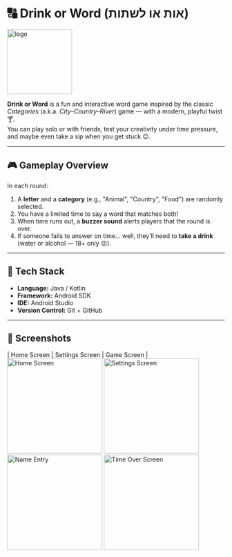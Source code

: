 # 🔠 Drink or Word (אות או לשתות)
<img width="150" height="150" alt="logo" src="https://github.com/user-attachments/assets/920960c2-cec6-4b3f-986c-48afadbdf07c" />

**Drink or Word** is a fun and interactive word game inspired by the classic *Categories* (a.k.a. *City–Country–River*) game — with a modern, playful twist 🍸.  
You can play solo or with friends, test your creativity under time pressure, and maybe even take a sip when you get stuck 😉.

---

## 🎮 Gameplay Overview

In each round:
1. A **letter** and a **category** (e.g., "Animal", "Country", "Food") are randomly selected.  
2. You have a limited time to say a word that matches both!  
3. When time runs out, a **buzzer sound** alerts players that the round is over.  
4. If someone fails to answer on time... well, they’ll need to **take a drink** (water or alcohol — 18+ only 😉).

---

## 🧩 Tech Stack
- **Language:** Java / Kotlin  
- **Framework:** Android SDK  
- **IDE:** Android Studio  
- **Version Control:** Git + GitHub

---

## 📱 Screenshots
| Home Screen | Settings Screen | Game Screen |
  <img src="https://github.com/user-attachments/assets/e6eb5fd6-6709-403b-8106-d333f74ace8f" alt="Home Screen" width="220"/>
  <img src="https://github.com/user-attachments/assets/4792581f-8fb3-480c-915d-d5751a700263" alt="Settings Screen" width="220"/>
  <img src="https://github.com/user-attachments/assets/d4033cec-6a64-4ead-bb55-f0b1c27d6b98" alt="Name Entry" width="220"/>
  <img src="https://github.com/user-attachments/assets/2cfbb42b-4a0a-4879-a105-d34e4be337f8" alt="Time Over Screen" width="220"/>
